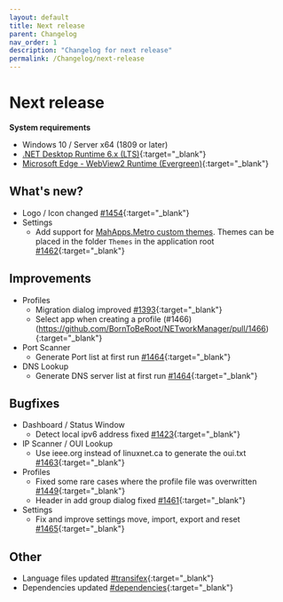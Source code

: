 ```yaml
---
layout: default
title: Next release
parent: Changelog
nav_order: 1
description: "Changelog for next release"
permalink: /Changelog/next-release
---
```


# Next release

**System requirements**
- Windows 10 / Server x64 (1809 or later)
- [.NET Desktop Runtime 6.x (LTS)](https://dotnet.microsoft.com/download/dotnet/6.0){:target="_blank"}
- [Microsoft Edge - WebView2 Runtime (Evergreen)](https://developer.microsoft.com/en-us/microsoft-edge/webview2/){:target="_blank"}

## What's new?
- Logo / Icon changed [#1454](https://github.com/BornToBeRoot/NETworkManager/pull/1454){:target="_blank"}
- Settings
  - Add support for [MahApps.Metro custom themes](https://mahapps.com/docs/themes/thememanager#creating-custom-themes). Themes can be placed in the folder `Themes` in the application root [#1462](https://github.com/BornToBeRoot/NETworkManager/pull/1462){:target="_blank"}
  
## Improvements
- Profiles
  - Migration dialog improved [#1393](https://github.com/BornToBeRoot/NETworkManager/pull/1393){:target="_blank"}
  - Select app when creating a profile (#1466)(https://github.com/BornToBeRoot/NETworkManager/pull/1466){:target="_blank"}
- Port Scanner
  - Generate Port list at first run [#1464](https://github.com/BornToBeRoot/NETworkManager/pull/1464){:target="_blank"}
- DNS Lookup
  - Generate DNS server list at first run [#1464](https://github.com/BornToBeRoot/NETworkManager/pull/1464){:target="_blank"}

## Bugfixes
- Dashboard / Status Window
  - Detect local ipv6 address fixed [#1423](https://github.com/BornToBeRoot/NETworkManager/pull/1423){:target="_blank"}
- IP Scanner / OUI Lookup
  - Use ieee.org instead of linuxnet.ca to generate the oui.txt [#1463](https://github.com/BornToBeRoot/NETworkManager/pull/1463){:target="_blank"}
- Profiles
  - Fixed some rare cases where the profile file was overwritten [#1449](https://github.com/BornToBeRoot/NETworkManager/pull/1449){:target="_blank"}
  - Header in add group dialog fixed [#1461](https://github.com/BornToBeRoot/NETworkManager/pull/1461){:target="_blank"}
- Settings
  - Fix and improve settings move, import, export and reset [#1465](https://github.com/BornToBeRoot/NETworkManager/pull/1465){:target="_blank"}

## Other
- Language files updated [#transifex](https://github.com/BornToBeRoot/NETworkManager/pulls?q=author%3Aapp%2Ftransifex-integration){:target="_blank"}
- Dependencies updated [#dependencies](https://github.com/BornToBeRoot/NETworkManager/pulls?q=author%3Aapp%2Fdependabot){:target="_blank"}
